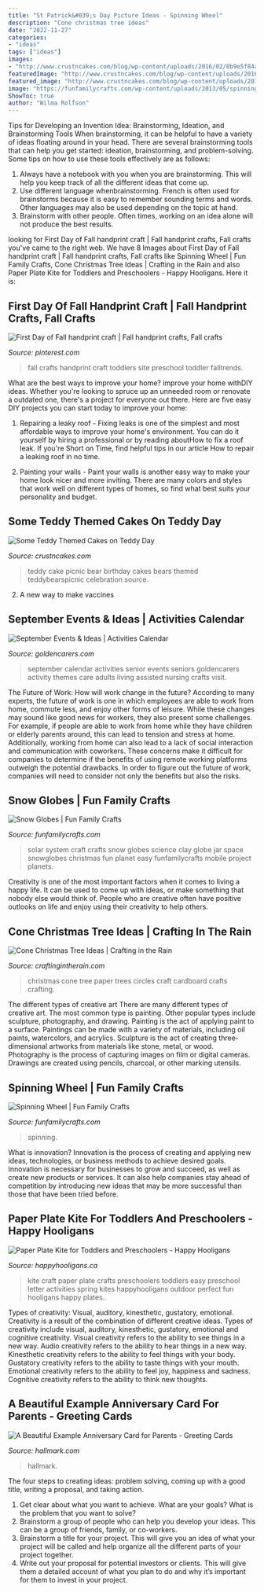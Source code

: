 ```yaml
---
title: "St Patrick&#039;s Day Picture Ideas - Spinning Wheel"
description: "Cone christmas tree ideas"
date: "2022-11-27"
categories:
- "ideas"
tags: ["ideas"]
images:
- "http://www.crustncakes.com/blog/wp-content/uploads/2016/02/8b9e5f84a2749c7fd8257fd5cdbd91bb.jpg"
featuredImage: "http://www.crustncakes.com/blog/wp-content/uploads/2016/02/8b9e5f84a2749c7fd8257fd5cdbd91bb.jpg"
featured_image: "http://www.crustncakes.com/blog/wp-content/uploads/2016/02/8b9e5f84a2749c7fd8257fd5cdbd91bb.jpg"
image: "https://funfamilycrafts.com/wp-content/uploads/2013/05/spinning_wheel.jpg"
ShowToc: true
author: "Wilma Rolfson"
---
```



Tips for Developing an Invention Idea: Brainstorming, Ideation, and Brainstorming Tools
When brainstorming, it can be helpful to have a variety of ideas floating around in your head. There are several brainstorming tools that can help you get started: ideation, brainstorming, and problem-solving. Some tips on how to use these tools effectively are as follows: 
1. Always have a notebook with you when you are brainstorming. This will help you keep track of all the different ideas that come up. 
2. Use different language whenbrainstorming. French is often used for brainstorms because it is easy to remember sounding terms and words. Other languages may also be used depending on the topic at hand. 
3. Brainstorm with other people. Often times, working on an idea alone will not produce the best results.

	

		
looking for First Day of Fall handprint craft | Fall handprint crafts, Fall crafts you've came to the right web. We have 8 Images about First Day of Fall handprint craft | Fall handprint crafts, Fall crafts like Spinning Wheel | Fun Family Crafts, Cone Christmas Tree Ideas | Crafting in the Rain and also Paper Plate Kite for Toddlers and Preschoolers - Happy Hooligans. Here it is:
		
    
## First Day Of Fall Handprint Craft | Fall Handprint Crafts, Fall Crafts

<img loading=lazy src="https://i.pinimg.com/736x/42/a5/db/42a5dbe9ec202dfdb8e16124b828a6d5.jpg" onerror="this.onerror=null;this.src='https://tse3.mm.bing.net/th?id=OIP.ff6CKdhx3t1GirXagVIE-AHaLH&amp;pid=15.1';" alt="First Day of Fall handprint craft | Fall handprint crafts, Fall crafts">

_Source: pinterest.com_

>fall crafts handprint craft toddlers site preschool toddler falltrends. 

	

What are the best ways to improve your home?
improve your home withDIY ideas. Whether you're looking to spruce up an unneeded room or renovate a outdated one, there's a project for everyone out there. Here are five easy DIY projects you can start today to improve your home: 
1. Repairing a leaky roof - Fixing leaks is one of the simplest and most affordable ways to improve your home's environment. You can do it yourself by hiring a professional or by reading aboutHow to fix a roof leak. If you're Short on Time, find helpful tips in our article How to repair a leaking roof in no time. 

2. Painting your walls - Paint your walls is another easy way to make your home look nicer and more inviting. There are many colors and styles that work well on different types of homes, so find what best suits your personality and budget.

    
## Some Teddy Themed Cakes On Teddy Day

<img loading=lazy src="http://www.crustncakes.com/blog/wp-content/uploads/2016/02/8b9e5f84a2749c7fd8257fd5cdbd91bb.jpg" onerror="this.onerror=null;this.src='https://tse3.mm.bing.net/th?id=OIP.lV53-DsnsPp6M975qcKFbQHaJ4&amp;pid=15.1';" alt="Some Teddy Themed Cakes on Teddy Day">

_Source: crustncakes.com_

>teddy cake picnic bear birthday cakes bears themed teddybearspicnic celebration source. 

	

2. A new way to make vaccines 

    
## September Events &amp; Ideas | Activities Calendar

<img loading=lazy src="https://www.goldencarers.com/assets/img/calendar/09-september-pinterest.jpg" onerror="this.onerror=null;this.src='https://tse3.mm.bing.net/th?id=OIP.o3MRuk0t-woNWMNE7kg_FwHaMP&amp;pid=15.1';" alt="September Events &amp; Ideas | Activities Calendar">

_Source: goldencarers.com_

>september calendar activities senior events seniors goldencarers activity themes care adults living assisted nursing crafts visit. 

	

The Future of Work: How will work change in the future?
According to many experts, the future of work is one in which employees are able to work from home, commute less, and enjoy other forms of leisure. While these changes may sound like good news for workers, they also present some challenges. For example, if people are able to work from home while they have children or elderly parents around, this can lead to tension and stress at home. Additionally, working from home can also lead to a lack of social interaction and communication with coworkers. These concerns make it difficult for companies to determine if the benefits of using remote working platforms outweigh the potential drawbacks. In order to figure out the future of work, companies will need to consider not only the benefits but also the risks.

    
## Snow Globes | Fun Family Crafts

<img loading=lazy src="http://funfamilycrafts.com/wp-content/uploads/2012/05/solar-system-craft.jpg" onerror="this.onerror=null;this.src='https://tse4.mm.bing.net/th?id=OIP.yGEYxUQMoQvpj2CtYt7_6gHaLE&amp;pid=15.1';" alt="Snow Globes | Fun Family Crafts">

_Source: funfamilycrafts.com_

>solar system craft crafts snow globes science clay globe jar space snowglobes christmas fun planet easy funfamilycrafts mobile project planets. 

	

Creativity is one of the most important factors when it comes to living a happy life. It can be used to come up with ideas, or make something that nobody else would think of. People who are creative often have positive outlooks on life and enjoy using their creativity to help others.

    
## Cone Christmas Tree Ideas | Crafting In The Rain

<img loading=lazy src="https://4.bp.blogspot.com/-E4bifF14z8I/UJvUdNq91bI/AAAAAAAACt4/WDZfG4XpESo/s1600/paper+circles+tree.jpg" onerror="this.onerror=null;this.src='https://tse3.mm.bing.net/th?id=OIP.UXqzAo5MDEK2wDqKAuZb0QAAAA&amp;pid=15.1';" alt="Cone Christmas Tree Ideas | Crafting in the Rain">

_Source: craftingintherain.com_

>christmas cone tree paper trees circles craft cardboard crafts crafting. 

	

The different types of creative art
There are many different types of creative art. The most common type is painting. Other popular types include sculpture, photography, and drawing.
Painting is the act of applying paint to a surface. Paintings can be made with a variety of materials, including oil paints, watercolors, and acrylics. Sculpture is the act of creating three-dimensional artworks from materials like stone, metal, or wood. Photography is the process of capturing images on film or digital cameras. Drawings are created using pencils, charcoal, or other marking utensils.

    
## Spinning Wheel | Fun Family Crafts

<img loading=lazy src="https://funfamilycrafts.com/wp-content/uploads/2013/05/spinning_wheel.jpg" onerror="this.onerror=null;this.src='https://tse1.mm.bing.net/th?id=OIP.0WskA3vro5ba4t6SWVRTugAAAA&amp;pid=15.1';" alt="Spinning Wheel | Fun Family Crafts">

_Source: funfamilycrafts.com_

>spinning. 

	

What is innovation?
Innovation is the process of creating and applying new ideas, technologies, or business methods to achieve desired goals. Innovation is necessary for businesses to grow and succeed, as well as create new products or services. It can also help companies stay ahead of competition by introducing new ideas that may be more successful than those that have been tried before.

    
## Paper Plate Kite For Toddlers And Preschoolers - Happy Hooligans

<img loading=lazy src="https://happyhooligans.ca/wp-content/uploads/2016/04/Paper-Plate-Kite-craft-Happy-Hooligans-.jpg" onerror="this.onerror=null;this.src='https://tse1.mm.bing.net/th?id=OIP.pRAKreX5cSNrW_Agkzh2BgAAAA&amp;pid=15.1';" alt="Paper Plate Kite for Toddlers and Preschoolers - Happy Hooligans">

_Source: happyhooligans.ca_

>kite craft paper plate crafts preschoolers toddlers easy preschool letter activities spring kites happyhooligans outdoor perfect fun hooligans happy plates. 

	

Types of creativity: Visual, auditory, kinesthetic, gustatory, emotional.
Creativity is a result of the combination of different creative ideas. Types of creativity include visual, auditory, kinesthetic, gustatory, emotional and cognitive creativity. Visual creativity refers to the ability to see things in a new way. Audio creativity refers to the ability to hear things in a new way. Kinesthetic creativity refers to the ability to feel things with your body. Gustatory creativity refers to the ability to taste things with your mouth. Emotional creativity refers to the ability to feel joy, happiness and sadness. Cognitive creativity refers to the ability to think new thoughts.

    
## A Beautiful Example Anniversary Card For Parents - Greeting Cards

<img loading=lazy src="https://www.hallmark.com/dw/image/v2/AALB_PRD/on/demandware.static/-/Sites-hallmark-master/default/dw03d4658d/images/finished-goods/A-Beautiful-Example-Anniversary-Card-for-Parents-root-599AVY1189_PV.1.AVY1189.jpg_Source_Image.jpg" onerror="this.onerror=null;this.src='https://tse2.mm.bing.net/th?id=OIP.boDM8PPYo4LGcibBzPRTUgHaKz&amp;pid=15.1';" alt="A Beautiful Example Anniversary Card for Parents - Greeting Cards">

_Source: hallmark.com_

>hallmark. 

	

The four steps to creating ideas: problem solving, coming up with a good title, writing a proposal, and taking action.
1. Get clear about what you want to achieve. What are your goals? What is the problem that you want to solve? 
2. Brainstorm a group of people who can help you develop your ideas. This can be a group of friends, family, or co-workers. 
3. Brainstorm a title for your project. This will give you an idea of what your project will be called and help organize all the different parts of your project together. 
4. Write out your proposal for potential investors or clients. This will give them a detailed account of what you plan to do and why it’s important for them to invest in your project.


